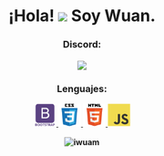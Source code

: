 <h1 align="center">
  ¡Hola! 
  <img src="https://user-images.githubusercontent.com/57642291/115981321-b7a44c80-a58a-11eb-8109-79aa8bcf0698.gif" width="25px">  
  Soy <strong>Wuan<strong/>.
</h1>
  
<h3 align="center">
 Discord:
</h3>
  
<div align="center">
  <a href="https://discord.com/users/300869558300966914">
    <img src="https://lanyard-profile-readme.vercel.app/api/300869558300966914" align="center" height="205">
  </a>
</div>
  
  <h3 align="center">Lenguajes:</h3>
<p align="center"> <a href="https://getbootstrap.com" target="_blank"> <img src="https://raw.githubusercontent.com/devicons/devicon/master/icons/bootstrap/bootstrap-plain-wordmark.svg" alt="bootstrap" width="40" height="40"/> </a> <a href="https://www.w3schools.com/css/" target="_blank"> <img src="https://raw.githubusercontent.com/devicons/devicon/master/icons/css3/css3-original-wordmark.svg" alt="css3" width="40" height="40"/> </a> <a href="https://www.w3.org/html/" target="_blank"> <img src="https://raw.githubusercontent.com/devicons/devicon/master/icons/html5/html5-original-wordmark.svg" alt="html5" width="40" height="40"/> </a> <a href="https://developer.mozilla.org/en-US/docs/Web/JavaScript" target="_blank"> <img src="https://raw.githubusercontent.com/devicons/devicon/master/icons/javascript/javascript-original.svg" alt="javascript" width="40" height="40"/> </a> </p>
  
<div align="center"><img align="center" src="https://github-readme-stats.vercel.app/api/top-langs?username=iwuam&show_icons=true&locale=en&layout=compact" alt="iwuam" /></div>


 
